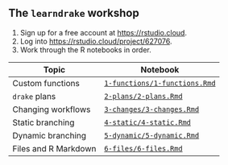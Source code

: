 ## The `learndrake` workshop

1. Sign up for a free account at <https://rstudio.cloud>.
2. Log into <https://rstudio.cloud/project/627076>.
3. Work through the R notebooks in order.

Topic | Notebook
---|---
Custom functions | [`1-functions/1-functions.Rmd`](https://github.com/wlandau/learndrake/blob/master/inst/notebooks/1-functions/1-functions.Rmd)
`drake` plans | [`2-plans/2-plans.Rmd`](https://github.com/wlandau/learndrake/blob/master/inst/notebooks/2-plans/2-plans.Rmd)
Changing workflows | [`3-changes/3-changes.Rmd`](https://github.com/wlandau/learndrake/blob/master/inst/notebooks/3-changes/3-changes.Rmd)
Static branching | [`4-static/4-static.Rmd`](https://github.com/wlandau/learndrake/blob/master/inst/notebooks/4-static/4-static.Rmd)
Dynamic branching | [`5-dynamic/5-dynamic.Rmd`](https://github.com/wlandau/learndrake/blob/master/inst/notebooks/5-dynamic/5-dynamic.Rmd)
Files and R Markdown | [`6-files/6-files.Rmd`](https://github.com/wlandau/learndrake/blob/master/inst/notebooks/6-files/6-files.Rmd)
